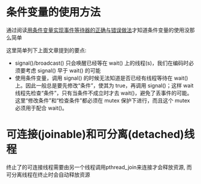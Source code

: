 # 条件变量的使用方法

通过阅读[用条件变量实现事件等待器的正确与错误做法](http://www.cppblog.com/Solstice/archive/2013/09/09/203094.html)才知道条件变量的使用没那么简单

这里简单列下上面文章提到的要点:
- signal()/broadcast() 只会唤醒已经等在 wait() 上的线程(s)，我们在编码时必须要考虑 signal() 早于 wait() 的可能
- 使用条件变量，调用 signal() 的时候无法知道是否已经有线程等待在 wait() 上。因此一般总是要先修改“条件”，使其为 true，再调用 signal()；这样 wait 线程先检查“条件”，只有当条件不成立时才去 wait()，避免了丢事件的可能。这里“修改条件”和“检查条件”都必须在 mutex 保护下进行，而且这个 mutex 必须用于配合 wait()。

# 可连接(joinable)和可分离(detached)线程

终止了的可连接线程需要由另一个线程调用pthread_join来连接才会释放资源, 而可分离线程在终止时会自动释放资源

